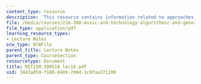 ```yaml
---
content_type: resource
description: 'This resource contains information related to approaches: genetic algorithms. '
file: /media/courses/21m-380-music-and-technology-algorithmic-and-generative-music-spring-2010/3443a859f1888489299d1c9faa371209_MIT21M_380S10_lec18.pdf
file_type: application/pdf
learning_resource_types:
- Lecture Notes
ocw_type: OCWFile
parent_title: Lecture Notes
parent_type: CourseSection
resourcetype: Document
title: MIT21M_380S10_lec18.pdf
uid: 3443a859-f188-8489-299d-1c9faa371209
---
```

